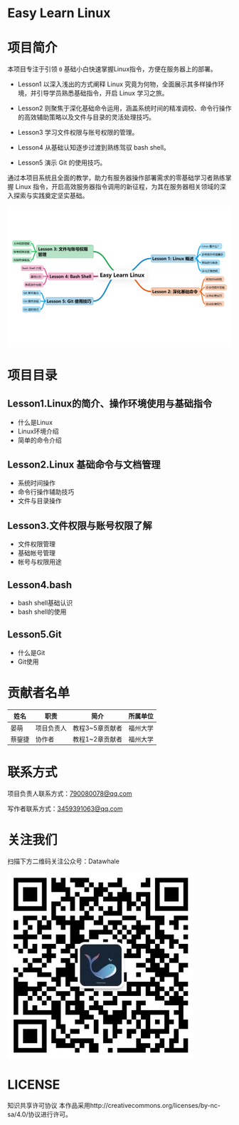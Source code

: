 # Easy Learn Linux 

# 项目简介
本项目专注于引领 `0` 基础小白快速掌握Linux指令，方便在服务器上的部署。

- Lesson1 以深入浅出的方式阐释 Linux 究竟为何物，全面展示其多样操作环境，并引导学员熟悉基础指令，开启 Linux 学习之旅。

- Lesson2 则聚焦于深化基础命令运用，涵盖系统时间的精准调校、命令行操作的高效辅助策略以及文件与目录的灵活处理技巧。

- Lesson3 学习文件权限与账号权限的管理。

- Lesson4 从基础认知逐步过渡到熟练驾驭 bash shell。

- Lesson5 演示 Git 的使用技巧。

通过本项目系统且全面的教学，助力有服务器操作部署需求的零基础学习者熟练掌握 Linux 指令，开启高效服务器指令调用的新征程，为其在服务器相关领域的深入探索与实践奠定坚实基础。 

  ![](image/1.png)

# 项目目录

## Lesson1.Linux的简介、操作环境使用与基础指令
- 什么是Linux
- Linux环境介绍
- 简单的命令介绍

## Lesson2.Linux 基础命令与文档管理
- 系统时间操作
- 命令行操作辅助技巧
- 文件与目录操作

## Lesson3.文件权限与账号权限了解
- 文件权限管理
- 基础帐号管理
- 帐号与权限用途

## Lesson4.bash
- bash shell基础认识
- bash shell的使用

## Lesson5.Git
- 什么是Git
- Git使用

# 贡献者名单
| 姓名 | 职责 | 简介 | 所属单位 |
| ---- | ---- | ---- | ---- |
| 晏萌 | 项目负责人 | 教程3~5章贡献者 | 福州大学 |
| 蔡鋆捷 | 协作者 | 教程1~2章贡献者 | 福州大学 |

# 联系方式
项目负责人联系方式：790080078@qq.com

写作者联系方式：3459391063@qq.com

# 关注我们
扫描下方二维码关注公众号：Datawhale
  
   ![](image/datawhale.jpg)

# LICENSE
知识共享许可协议
本作品采用http://creativecommons.org/licenses/by-nc-sa/4.0/协议进行许可。